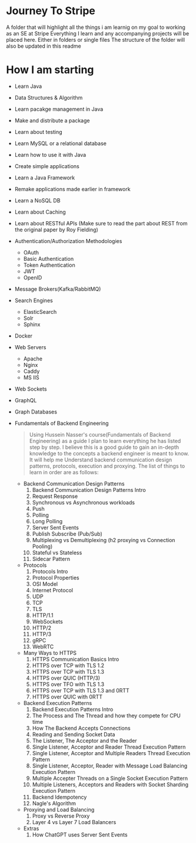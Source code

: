 # Journey To Stripe
A folder that will highlight all the things i am learnig on my goal to working as an SE at Stripe
Everything I learn and any accompanying projects will be placed here. Either in folders or single files
The structure of the folder will also be updated in this readme

# How I am starting

- Learn Java
- Data Structures & Algorithm 
- Learn pacakge management in Java
- Make and distribute a package 
- Learn about testing
- Learn MySQL or a relational database
- Learn how to use it with Java
- Create simple applications
- Learn a Java Framework
- Remake applications made earlier in framework
- Learn a NoSQL DB
- Learn about Caching
- Learn about RESTful APIs (Make sure to read the part about REST from the original paper by Roy Fielding)
- Authentication/Authorization Methodologies
	- OAuth
	- Basic Authentication
	- Token Authentication
	- JWT
	- OpenID
- Message Brokers(Kafka/RabbitMQ)
- Search Engines
	- ElasticSearch
	- Solr
	- Sphinx
- Docker
- Web Servers
	- Apache
	- Nginx
	- Caddy
	- MS IIS
- Web Sockets
- GraphQL
- Graph Databases
- Fundamentals of Backend Engineering
	> Using Hussein Nasser's course(Fundamentals of Backend Engineering) as a guide I plan to learn everything he has listed step by step.
	> I believe this is a good guide to gain an in-depth knowledge to the concepts a backend engineer is meant to know.
	> It will help me Understand backend communication design patterns, protocols, execution and proxying.
	> The list of things to learn in order are as follows:

	- Backend Communication Design Patterns
		1. Backend Communication Design Patterns Intro
		2. Request Response
		3. Synchronous vs Asynchronous workloads
		4. Push
		5. Polling
		6. Long Polling
		7. Server Sent Events
		8. Publish Subscribe (Pub/Sub)
		9. Multiplexing vs Demultiplexing (h2 proxying vs Connection Pooling)
		10. Stateful vs Stateless
		11. Sidecar Pattern
	- Protocols
		1. Protocols Intro
		2. Protocol Properties
		3. OSI Model
		4. Internet Protocol
		5. UDP
		6. TCP
		7. TLS
		8. HTTP/1.1
		9. WebSockets
		10. HTTP/2
		11. HTTP/3
		12. gRPC
		13. WebRTC
	- Many Ways to HTTPS
		1. HTTPS Communication Basics Intro
		2. HTTPS over TCP with TLS 1.2
		3. HTTPS over TCP with TLS 1.3
		4. HTTPS over QUIC (HTTP/3)
		5. HTTPS over TFO with TLS 1.3
		6. HTTPS over TCP with TLS 1.3 and 0RTT
		7. HTTPS over QUIC with 0RTT
	- Backend Execution Patterns
		1. Backend Execution Patterns Intro
		2. The Process and The Thread and how they compete for CPU time
		3. How The Backend Accepts Connections
		4. Reading and Sending Socket Data
		5. The Listener, The Acceptor and the Reader
		6. Single Listener, Acceptor and Reader Thread Execution Pattern
		7. Single Listener, Acceptor and Multiple Readers Thread Execution Pattern
		8. Single Listener, Acceptor, Reader with Message Load Balancing Execution Pattern
		9. Multiple Accepter Threads on a Single Socket Execution Pattern
		10. Multiple Listeners, Acceptors and Readers with Socket Sharding Execution Pattern
		11. Backend Idempotency
		12. Nagle's Algorithm
	- Proxying and Load Balancing
		1. Proxy vs Reverse Proxy
		2. Layer 4 vs Layer 7 Load Balancers
	- Extras
		1. How ChatGPT uses Server Sent Events





